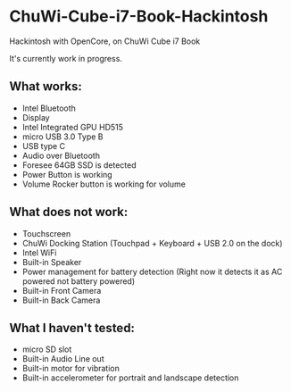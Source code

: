 # ChuWi-Cube-i7-Book-Hackintosh
Hackintosh with OpenCore, on ChuWi Cube i7 Book

It's currently work in progress.

## What works:
- Intel Bluetooth
- Display
- Intel Integrated GPU HD515
- micro USB 3.0 Type B
- USB type C
- Audio over Bluetooth
- Foresee 64GB SSD is detected
- Power Button is working
- Volume Rocker button is working for volume

## What does not work:
- Touchscreen
- ChuWi Docking Station (Touchpad + Keyboard + USB 2.0 on the dock)
- Intel WiFi
- Built-in Speaker
- Power management for battery detection (Right now it detects it as AC powered not battery powered)
- Built-in Front Camera
- Built-in Back Camera

## What I haven't tested:
- micro SD slot
- Built-in Audio Line out
- Built-in motor for vibration
- Built-in accelerometer for portrait and landscape detection 
